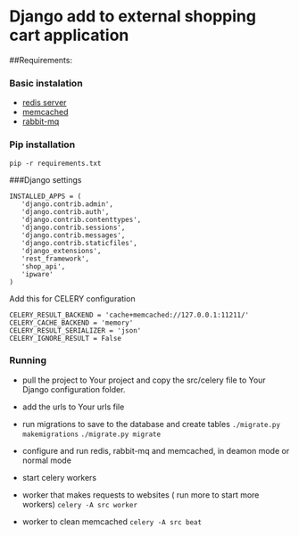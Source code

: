 # Django add to external shopping cart application
##Requirements:

### Basic instalation
- [redis server](http://redis.io/)
- [memcached](http://memcached.org/)
- [rabbit-mq](https://www.rabbitmq.com/)

### Pip installation
```pip -r requirements.txt```

 
###Django settings
 ```
 INSTALLED_APPS = (
    'django.contrib.admin',
    'django.contrib.auth',
    'django.contrib.contenttypes',
    'django.contrib.sessions',
    'django.contrib.messages',
    'django.contrib.staticfiles',
    'django_extensions',
    'rest_framework',
    'shop_api',
    'ipware'
)
```
Add this for CELERY configuration

```
CELERY_RESULT_BACKEND = 'cache+memcached://127.0.0.1:11211/'
CELERY_CACHE_BACKEND = 'memory'
CELERY_RESULT_SERIALIZER = 'json'
CELERY_IGNORE_RESULT = False
```


### Running
- pull the project to Your project and copy the src/celery file to Your Django configuration folder.
- add the urls to Your urls file
- run migrations to save to the database and create tables
```./migrate.py makemigrations```
```./migrate.py migrate```

- configure and run redis, rabbit-mq and memcached, in deamon mode or normal mode
- start celery workers
- worker that makes requests to websites ( run more to start more workers) 
```celery -A src worker```
- worker to clean memcached
```celery -A src beat```





